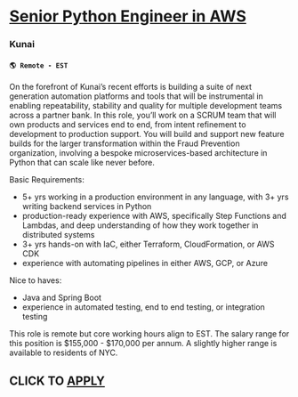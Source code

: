 # [Senior Python Engineer in AWS](https://www.remotewlb.com/apply/senior-python-engineer-in-aws)  
### Kunai  
#### `🌎 Remote - EST`  

On the forefront of Kunai’s recent efforts is building a suite of next generation automation platforms and tools that will be instrumental in enabling repeatability, stability and quality for multiple development teams across a partner bank. In this role, you’ll work on a SCRUM team that will own products and services end to end, from intent refinement to development to production support. You will build and support new feature builds for the larger transformation within the Fraud Prevention organization, involving a bespoke microservices-based architecture in Python that can scale like never before.

Basic Requirements:

  * 5+ yrs working in a production environment in any language, with 3+ yrs writing backend services in Python
  * production-ready experience with AWS, specifically Step Functions and Lambdas, and deep understanding of how they work together in distributed systems
  * 3+ yrs hands-on with IaC, either Terraform, CloudFormation, or AWS CDK 
  * experience with automating pipelines in either AWS, GCP, or Azure

Nice to haves:

  * Java and Spring Boot
  * experience in automated testing, end to end testing, or integration testing

This role is remote but core working hours align to EST. The salary range for this position is $155,000 - $170,000 per annum. A slightly higher range is available to residents of NYC.

  
## CLICK TO [APPLY](https://www.remotewlb.com/apply/senior-python-engineer-in-aws)

